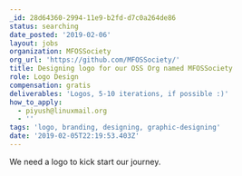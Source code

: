 ```yaml
---
_id: 28d64360-2994-11e9-b2fd-d7c0a264de86
status: searching
date_posted: '2019-02-06'
layout: jobs
organization: MFOSSociety
org_url: 'https://github.com/MFOSSociety/'
title: Designing logo for our OSS Org named MFOSSociety
role: Logo Design
compensation: gratis
deliverables: 'Logos, 5-10 iterations, if possible :)'
how_to_apply:
  - piyush@linuxmail.org
  - ''
tags: 'logo, branding, designing, graphic-designing'
date: '2019-02-05T22:19:53.403Z'
---
```

We need a logo to kick start our journey.
